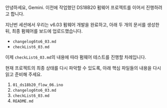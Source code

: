 안녕하세요, Gemini. 이전에 작업했던 DS18B20 펌웨어 프로젝트를 이어서 진행하려고 합니다.

지난번 세션에서 우리는 v6.03 펌웨어 개발을 완료하고, 아래 두 개의 문서를 생성한 뒤, 최종 펌웨어를 보드에 업로드했습니다.
*   `changelog6to6_03.md`
*   `checkList6_03.md`

이제 `checkList6_03.md`의 내용에 따라 펌웨어 테스트를 진행할 차례입니다.

현재 프로젝트의 최종 상태를 다시 파악할 수 있도록, 아래 핵심 파일들의 내용을 다시 읽고 준비해 주세요.

1.  `01_ds18b20_flow_06.ino`
2.  `changelog6to6_03.md`
3.  `checkList6_03.md`
4.  `README.md`
